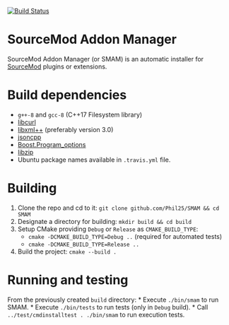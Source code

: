 [![Build Status](https://travis-ci.org/Phil25/SMAM.svg?branch=master)](https://travis-ci.org/Phil25/SMAM)

# SourceMod Addon Manager

SourceMod Addon Manager (or SMAM) is an automatic installer for [SourceMod](https://www.sourcemod.net/about.php) plugins or extensions.

# Build dependencies
* `g++-8` and `gcc-8` (C++17 Filesystem library)
* [libcurl](https://curl.haxx.se/libcurl/)
* [libxml++](http://libxmlplusplus.sourceforge.net/) (preferably version 3.0)
* [jsoncpp](https://github.com/open-source-parsers/jsoncpp)
* [Boost.Program\_options](https://www.boost.org/doc/libs/release/doc/html/program_options.html)
* [libzip](https://libzip.org/)
* Ubuntu package names available in `.travis.yml` file.

# Building
1. Clone the repo and cd to it: `git clone github.com/Phil25/SMAM && cd SMAM`
1. Designate a directory for building: `mkdir build && cd build`
1. Setup CMake providing `Debug` or `Release` as `CMAKE_BUILD_TYPE`:
	* `cmake -DCMAKE_BUILD_TYPE=Debug ..` (required for automated tests)
	* `cmake -DCMAKE_BUILD_TYPE=Release ..`
1. Build the project: `cmake --build .`

# Running and testing
From the previously created `build` directory:
	* Execute `./bin/smam` to run SMAM.
	* Execute `./bin/tests` to run tests (only in `Debug` build).
	* Call `../test/cmdinstalltest . ./bin/smam` to run execution tests.
